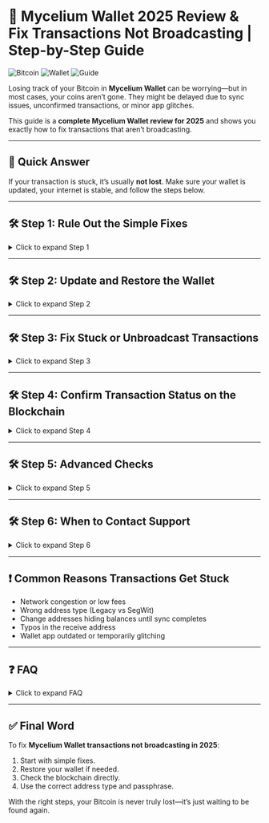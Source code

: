 # 🚀 Mycelium Wallet 2025 Review & Fix Transactions Not Broadcasting | Step-by-Step Guide

![Bitcoin](https://img.shields.io/badge/Bitcoin-BTC-orange) ![Wallet](https://img.shields.io/badge/Wallet-Mycelium-blue) ![Guide](https://img.shields.io/badge/Guide-2025-brightgreen)

Losing track of your Bitcoin in **Mycelium Wallet** can be worrying—but in most cases, your coins aren’t gone. They might be delayed due to sync issues, unconfirmed transactions, or minor app glitches.  

This guide is a **complete Mycelium Wallet review for 2025** and shows you exactly how to fix transactions that aren’t broadcasting.  

---

## 📌 Quick Answer

If your transaction is stuck, it’s usually **not lost**. Make sure your wallet is updated, your internet is stable, and follow the steps below.  

---

## 🛠 Step 1: Rule Out the Simple Fixes

<details>
<summary>Click to expand Step 1</summary>

- **Refresh & Resync Mycelium:** Close and reopen the app.  
- **Toggle Airplane Mode:** On/off can help reset network connections.  
- **Check Internet Connection:** Use stable Wi-Fi if possible.  
- **Wait for Sync:** Wallet may take a minute to catch up to the latest block.  
- **Check Multiple Accounts:** Funds or pending transactions could be under a different tab.  
- **Verify Network:** Ensure you’re on Bitcoin mainnet, not Testnet.  
- **Confirm Transactions on a Blockchain Explorer:** Use [Blockchain.com Explorer](https://www.blockchain.com/explorer) or [Mempool.space](https://mempool.space).  

</details>

---

## 🛠 Step 2: Update and Restore the Wallet

<details>
<summary>Click to expand Step 2</summary>

1. **Update Mycelium Wallet** from the official source.  
2. **Reinstall/Restore Wallet:** Open Mycelium → Restore Wallet → choose BIP39/HD if prompted.  
3. **Enter Your Seed Carefully:** Double-check all 12/24 words.  
4. **Let Wallet Rescan Fully:** Keep it connected until the sync completes.  
   *Tip: If you use an extra BIP39 passphrase (“25th word”), enter it exactly.*  

</details>

---

## 🛠 Step 3: Fix Stuck or Unbroadcast Transactions

<details>
<summary>Click to expand Step 3</summary>

- **Network Glitches:** Retry after a few minutes.  
- **Replace-By-Fee (RBF) Conflicts:** Low fee or RBF may delay transactions.  
- **Wrong Address/Derivation Path:** Ensure the transaction matches the correct type (Legacy, SegWit, Native SegWit).  
- **Pending Change Addresses:** Full rescan usually reveals hidden funds.  

</details>

---

## 🛠 Step 4: Confirm Transaction Status on the Blockchain

<details>
<summary>Click to expand Step 4</summary>

- Paste the **transaction ID** or receiving address into [Mempool.space](https://mempool.space) or Blockchain Explorer.  
- Pending or confirmed transactions are safe—it’s just a display issue.  
- If missing, verify the sending address and TXID with the sender.  

</details>

---

## 🛠 Step 5: Advanced Checks

<details>
<summary>Click to expand Step 5</summary>

- **Imported Keys vs Seed:** Imported keys separate from your seed won’t appear with a seed restore. Re-import if needed.  
- **Extra Passphrase:** Funds appear only with the correct BIP39 passphrase.  
- **Security Best Practices:** Never type your seed online unless fully offline.  

</details>

---

## 🛠 Step 6: When to Contact Support

<details>
<summary>Click to expand Step 6</summary>

If transactions still aren’t broadcasting:  

- Document TXIDs, addresses, and screenshots.  
- Contact official Mycelium support or follow a guided walkthrough like Crypto Helpler’s Mycelium Recovery Guide.  

⚠️ **Warning:** No legitimate helper will ask for your full seed or private keys.  

</details>

---

## ❗ Common Reasons Transactions Get Stuck

- Network congestion or low fees  
- Wrong address type (Legacy vs SegWit)  
- Change addresses hiding balances until sync completes  
- Typos in the receive address  
- Wallet app outdated or temporarily glitching  

---

## ❓ FAQ

<details>
<summary>Click to expand FAQ</summary>

**Q: Why is Mycelium Wallet showing zero balance?**  
A: Usually due to HD account indexing or incomplete sync. Add indexes 1–3 and wait.  

**Q: Are my funds gone?**  
A: No. With your correct seed (and passphrase), your coins are still on the blockchain.  

**Q: Can I recover with another wallet?**  
A: Yes. Electrum and BlueWallet allow deep scans for your seed.  

**Q: Should I contact Mycelium support?**  
A: Often unnecessary—most issues are fixed with restore and indexing.  

</details>

---

## ✅ Final Word

To fix **Mycelium Wallet transactions not broadcasting in 2025**:

1. Start with simple fixes.  
2. Restore your wallet if needed.  
3. Check the blockchain directly.  
4. Use the correct address type and passphrase.  

With the right steps, your Bitcoin is never truly lost—it’s just waiting to be found again.
